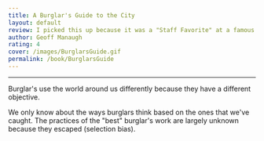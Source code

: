 ```yaml
---
title: A Burglar's Guide to the City
layout: default
review: I picked this up because it was a "Staff Favorite" at a famous book store in New York City. While it was intriguing to read about all sorts of burglaries, you have to read through lots of "fluff" to get to the interesting parts—most likely because the author compiled several of their articles into this book.
author: Geoff Manaugh
rating: 4
cover: /images/BurglarsGuide.gif
permalink: /book/BurglarsGuide
---
```

---

Burglar's use the world around us differently because they have a different objective.

We only know about the ways burglars think based on the ones that we've caught. The practices of the "best" burglar's work are largely unknown because they escaped (selection bias).
